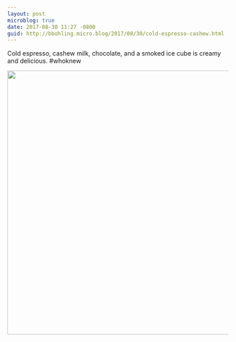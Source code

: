 ```yaml
---
layout: post
microblog: true
date: 2017-08-30 11:27 -0800
guid: http://bbohling.micro.blog/2017/08/30/cold-espresso-cashew.html
---
```

Cold espresso, cashew milk, chocolate, and a smoked ice cube is creamy and delicious. #whoknew

<img src="http://bbohling.micro.blog/uploads/2017/2c6496d7fb.jpg" width="599" height="600" />
